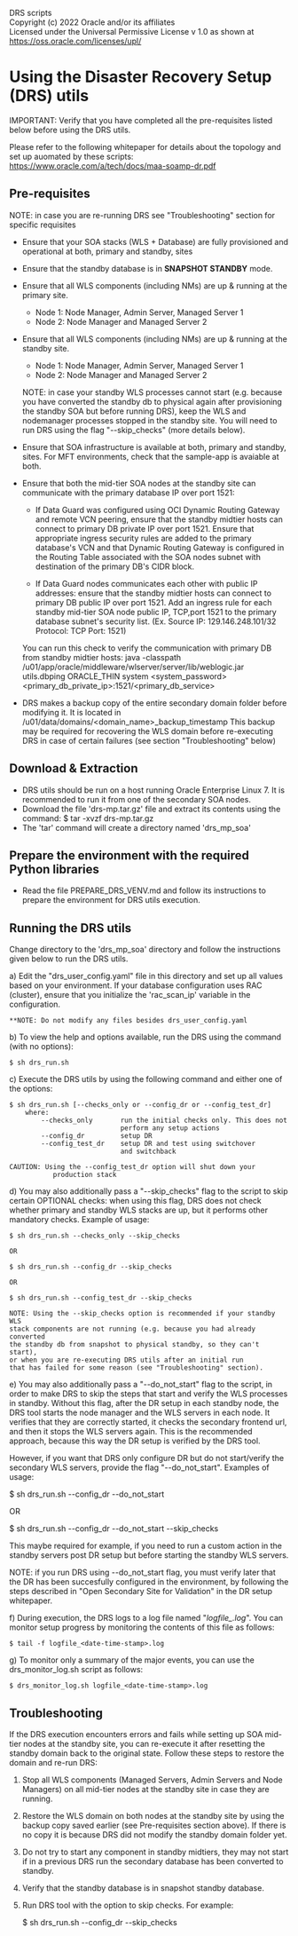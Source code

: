 DRS scripts  
Copyright (c) 2022 Oracle and/or its affiliates  
Licensed under the Universal Permissive License v 1.0 as shown at https://oss.oracle.com/licenses/upl/  
  

Using the Disaster Recovery Setup (DRS) utils
==============================================

IMPORTANT: Verify that you have completed all the pre-requisites listed
below before using the DRS utils.

Please refer to the following whitepaper for details about the topology and set up auomated by these scripts:
https://www.oracle.com/a/tech/docs/maa-soamp-dr.pdf


Pre-requisites 
--------------
  NOTE: in case you are re-running DRS see "Troubleshooting" section for specific requisites

* Ensure that your SOA stacks (WLS + Database) are fully provisioned 
  and operational at both, primary and standby, sites
* Ensure that the standby database is in **SNAPSHOT STANDBY** mode.
* Ensure that all WLS components (including NMs) are up & running at 
  the primary site.
    * Node 1:  Node Manager, Admin Server, Managed Server 1
    * Node 2:  Node Manager and Managed Server 2
* Ensure that all WLS components (including NMs) are up & running at 
  the standby site.
    * Node 1:  Node Manager, Admin Server, Managed Server 1
    * Node 2:  Node Manager and Managed Server 2

  NOTE: in case your standby WLS processes cannot start (e.g. because you have converted the standby db to physical again after provisioning the
  standby SOA but before running DRS), keep the WLS and nodemanager processes stopped in the standby site. You will need to run DRS using the flag "--skip_checks" (more 
  details below).

* Ensure that SOA infrastructure is available at both, primary and
  standby, sites. For MFT environments, check that the sample-app is avaiable at both.

* Ensure that both the mid-tier SOA nodes at the standby site can
  communicate with the primary database IP over port 1521:
  * If Data Guard was configured using OCI Dynamic Routing Gateway and remote VCN peering, 
    ensure that the standby midtier hosts can connect to primary DB private IP over port 1521.
    Ensure that appropriate ingress security rules are added to the primary database's VCN and
    that Dynamic Routing Gateway is configured in the Routing Table associated with the 
    SOA nodes subnet with destination of the primary DB's CIDR block.

  * If Data Guard nodes communicates each other with public IP addresses: 
    ensure that the standby midtier hosts can connect to primary DB public IP over port 1521.
    Add an ingress rule for each standby mid-tier SOA node public IP, TCP,port 1521 to 
    the primary database subnet's security list.
    (Ex. Source IP: 129.146.248.101/32 Protocol: TCP Port: 1521)

  You can run this check to verify the communication with primary DB from standby midtier hosts:
  java -classpath /u01/app/oracle/middleware/wlserver/server/lib/weblogic.jar utils.dbping ORACLE_THIN system <system_password> <primary_db_private_ip>:1521/<primary_db_service>

* DRS makes a backup copy of the entire secondary domain folder before modifying it.
  It is located in /u01/data/domains/<domain_name>_backup_timestamp
  This backup may be required for recovering the WLS domain before re-executing DRS 
  in case of certain failures (see section "Troubleshooting" below)

Download & Extraction
-----------------------

* DRS utils should be run on a host running Oracle Enterprise Linux 7. It is recommended to run it from one of the secondary SOA nodes.
* Download the file 'drs-mp.tar.gz' file and extract its contents using 
  the command:
    $ tar -xvzf drs-mp.tar.gz
* The 'tar' command will create a directory named 'drs_mp_soa'

  
Prepare the environment with the required Python libraries
-----------------------------------------------------------
* Read the file PREPARE_DRS_VENV.md and follow its instructions to prepare the environment for DRS utils execution.

Running the DRS utils
-------------------------
Change directory to the 'drs_mp_soa' directory and follow the instructions given below to run the DRS utils.

a) Edit the "drs_user_config.yaml" file in this directory and set up 
   all values based on your environment. If your database configuration
   uses RAC (cluster), ensure that you initialize the 'rac_scan_ip'
   variable in the configuration.
    
    **NOTE: Do not modify any files besides drs_user_config.yaml
 
b) To view the help and options available, run the DRS using the 
   command (with no options):

    $ sh drs_run.sh

c) Execute the DRS utils by using the following command and either one of 
   the options:

    $ sh drs_run.sh [--checks_only or --config_dr or --config_test_dr]
        where:
            --checks_only       run the initial checks only. This does not 
                                perform any setup actions
            --config_dr         setup DR
            --config_test_dr    setup DR and test using switchover
                                and switchback
            
    CAUTION: Using the --config_test_dr option will shut down your 
               production stack 

d) You may also additionally pass a "--skip_checks" flag to the script 
   to skip certain OPTIONAL checks: when using this flag, DRS does not check
   whether primary and standby WLS stacks are up, but it performs other mandatory checks.
   Example of usage:

    $ sh drs_run.sh --checks_only --skip_checks

    OR

    $ sh drs_run.sh --config_dr --skip_checks
    
    OR
    
    $ sh drs_run.sh --config_test_dr --skip_checks
    
    NOTE: Using the --skip_checks option is recommended if your standby WLS 
    stack components are not running (e.g. because you had already converted 
    the standby db from snapshot to physical standby, so they can't start), 
    or when you are re-executing DRS utils after an initial run 
    that has failed for some reason (see "Troubleshooting" section).

e) You may also additionally pass a "--do_not_start" flag to the script, in order to
   make DRS to skip the steps that start and verify the  WLS processes in standby.
   Without this flag, after the DR setup in each standby node, the DRS tool starts 
   the node manager and the WLS servers in each node. It verifies that they are correctly 
   started, it checks the secondary frontend url, and then it stops the WLS servers again.
   This is the recommended approach, because this way the DR setup is verified by the DRS tool.

   However, if you want that DRS only configure DR but do not start/verify the secondary WLS servers, 
   provide the flag "--do_not_start". Examples of usage:

   $ sh drs_run.sh --config_dr --do_not_start

   OR

   $ sh drs_run.sh --config_dr --do_not_start --skip_checks

   This maybe required for example, if you need to run a custom action in the standby servers post 
   DR setup but before starting the standby WLS servers.

   NOTE: if you run DRS using --do_not_start flag, you must verify later that the 
   DR has been succesfully configured in the environment, by following the steps described in 
   "Open Secondary Site for Validation" in the DR setup whitepaper.


f) During execution, the DRS logs to a log file named 
   "*logfile_<date-time-stamp>.log*".  You can monitor setup progress by 
   monitoring the contents of this file as follows:

    $ tail -f logfile_<date-time-stamp>.log

g) To monitor only a summary of the major events, you can use the 
   drs_monitor_log.sh script as follows:

    $ drs_monitor_log.sh logfile_<date-time-stamp>.log


Troubleshooting
---------------
If the DRS execution encounters errors and fails while setting up SOA 
mid-tier nodes at the standby site, you can re-execute it
after resetting the standby domain back to the original state.  Follow
these steps to restore the domain and re-run DRS:

1) Stop all WLS components (Managed Servers, Admin Servers and
   Node Managers) on all mid-tier nodes at the standby site in case they are running.
2) Restore the WLS domain on both nodes at the standby site by using the backup copy saved
   earlier (see Pre-requisites section above). If there is no copy it is because DRS did 
   not modify the standby domain folder yet.
3) Do not try to start any component in standby midtiers, they may not start if in a 
   previous DRS run the secondary database has been converted to standby.
4) Verify that the standby database is in snapshot standby database.
5) Run DRS tool with the option to skip checks. For example:

    $ sh drs_run.sh --config_dr --skip_checks

